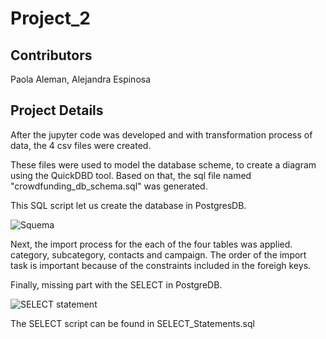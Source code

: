 # Project_2


## Contributors
Paola Aleman, Alejandra Espinosa


## Project Details

After the jupyter code was developed and  with transformation process of data, the 4 csv files were created.

These files were used to model the database scheme, to create a diagram using the QuickDBD tool. Based on that, the sql file named "crowdfunding_db_schema.sql" was generated.  

This SQL script let us create the database in PostgresDB.

![Squema](https://user-images.githubusercontent.com/118868483/229020506-3616db69-74b5-44b9-bbf9-950f8730f281.png)


Next, the import process for the each of the four tables was applied.
category, subcategory, contacts and campaign.
The order of the import task is important because of the constraints included in the foreigh keys.


Finally, missing part with the SELECT in PostgreDB.

![SELECT statement](https://user-images.githubusercontent.com/118868483/229020467-a8de08af-c4e9-46a3-826a-88cc7fa100c8.png)



The SELECT script can be found in SELECT_Statements.sql
